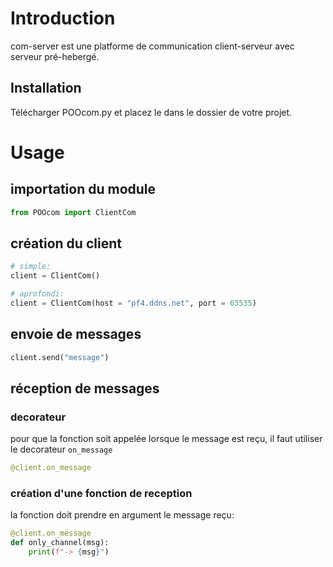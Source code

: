 # Introduction

com-server est une platforme de communication client-serveur avec serveur pré-hebergé.

## Installation

Télécharger POOcom.py et placez le dans le dossier de votre projet.

# Usage

## importation du module
```py
from POOcom import ClientCom
```

## création du client
```py
# simple:
client = ClientCom()

# aprofondi:
client = ClientCom(host = "pf4.ddns.net", port = 63535)
```

## envoie de messages

```py
client.send("message")
```

## réception de messages

### decorateur
pour que la fonction soit appelée lorsque le message est reçu, il faut utiliser le decorateur `on_message`
```py
@client.on_message
```

### création d'une fonction de reception

la fonction doit prendre en argument le message reçu:

```py
@client.on_message
def only_channel(msg):
    print(f"-> {msg}")
```